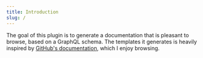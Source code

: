 ```yaml
---
title: Introduction
slug: /
---
```


<!--
This file was automatically generated from the README.md.
Do not edit it but make your changes to the README.md instead and run the command:
yarn --cwd ./packages/scripts generateDocs
-->

The goal of this plugin is to generate a documentation that is pleasant to browse, based on a GraphQL schema.
The templates it generates is heavily inspired by [GitHub's documentation](https://docs.github.com/en/graphql/reference), which I enjoy browsing.

